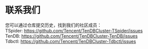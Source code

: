 # 联系我们

您可以通过仓库提交历史，找到我们的社区成员：   
TSpider:  https://github.com/Tencent/TenDBCluster-TSpider/issues   
TenDB:    https://github.com/Tencent/TenDBCluster-TenDB/issues   
Tdbctl:   https://github.com/Tencent/TenDBCluster-Tdbctl/issues 